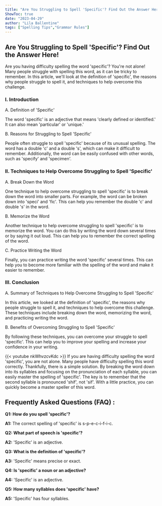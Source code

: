 ```yaml
---
title: "Are You Struggling to Spell 'Specific'? Find Out the Answer Here!"
ShowToc: true 
date: "2023-04-29"
author: "Lila Ballentine" 
tags: ["Spelling Tips","Grammar Rules"]
---
```

## Are You Struggling to Spell 'Specific'? Find Out the Answer Here!

Are you having difficulty spelling the word 'specific'? You're not alone! Many people struggle with spelling this word, as it can be tricky to remember. In this article, we'll look at the definition of 'specific', the reasons why people struggle to spell it, and techniques to help overcome this challenge. 

### I. Introduction 

A. Definition of 'Specific' 

The word 'specific' is an adjective that means 'clearly defined or identified.' It can also mean 'particular' or 'unique.' 

B. Reasons for Struggling to Spell 'Specific'

People often struggle to spell 'specific' because of its unusual spelling. The word has a double 'c' and a double 's', which can make it difficult to remember. Additionally, the word can be easily confused with other words, such as 'specify' and 'specimen'. 

### II. Techniques to Help Overcome Struggling to Spell 'Specific'

A. Break Down the Word

One technique to help overcome struggling to spell 'specific' is to break down the word into smaller parts. For example, the word can be broken down into 'speci' and 'fic'. This can help you remember the double 'c' and double 's' in the word. 

B. Memorize the Word

Another technique to help overcome struggling to spell 'specific' is to memorize the word. You can do this by writing the word down several times or by saying it out loud. This can help you to remember the correct spelling of the word. 

C. Practice Writing the Word

Finally, you can practice writing the word 'specific' several times. This can help you to become more familiar with the spelling of the word and make it easier to remember. 

### III. Conclusion

A. Summary of Techniques to Help Overcome Struggling to Spell 'Specific'

In this article, we looked at the definition of 'specific', the reasons why people struggle to spell it, and techniques to help overcome this challenge. These techniques include breaking down the word, memorizing the word, and practicing writing the word. 

B. Benefits of Overcoming Struggling to Spell 'Specific'

By following these techniques, you can overcome your struggle to spell 'specific'. This can help you to improve your spelling and increase your confidence in your writing.

{{< youtube nkWhvzcvKdc >}} 
If you are having difficulty spelling the word 'specific', you are not alone. Many people have difficulty spelling this word correctly. Thankfully, there is a simple solution. By breaking the word down into its syllables and focusing on the pronunciation of each syllable, you can easily master the spelling of 'specific'. The key is to remember that the second syllable is pronounced 'shif', not 'sif'. With a little practice, you can quickly become a master speller of this word.

## Frequently Asked Questions (FAQ) :
**Q1: How do you spell 'specific'?** 

**A1:** The correct spelling of 'specific' is s-p-e-c-i-f-i-c.

**Q2: What part of speech is 'specific'?**

**A2:** 'Specific' is an adjective.

**Q3: What is the definition of 'specific'?**

**A3:** 'Specific' means precise or exact.

**Q4: Is 'specific' a noun or an adjective?**

**A4:** 'Specific' is an adjective.

**Q5: How many syllables does 'specific' have?**

**A5:** 'Specific' has four syllables.





